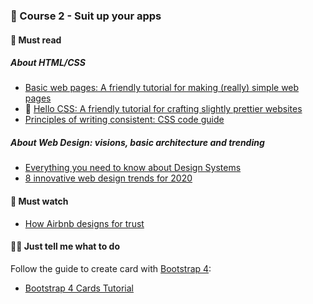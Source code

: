 ### 🍭 Course 2 - Suit up your apps

#### 📖 Must read

##### About HTML/CSS

* [Basic web pages: A friendly tutorial for making (really) simple web pages](https://internetingishard.com/html-and-css/basic-web-pages)
* 🚀 [Hello CSS: A friendly tutorial for crafting slightly prettier websites](https://internetingishard.com/html-and-css/hello-css)
* [Principles of writing consistent: CSS code guide](http://codeguide.co/#css)


##### About Web Design: visions, basic architecture and trending

* [Everything you need to know about Design Systems](https://uxdesign.cc/everything-you-need-to-know-about-design-systems-54b109851969)
* [8 innovative web design trends for 2020](https://en.99designs.fr/blog/trends/web-design-trends)

#### 🍿 Must watch

* [How Airbnb designs for trust](https://www.ted.com/talks/joe_gebbia_how_airbnb_designs_for_trust)

#### 👩‍💻 Just tell me what to do

Follow the guide to create card with [Bootstrap 4](https://getbootstrap.com/docs/4.4/examples):

* [Bootstrap 4 Cards Tutorial](https://www.webnots.com/bootstrap-4-cards-tutorial/)
